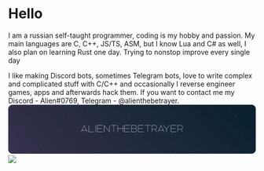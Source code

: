 # Hello
I am a russian self-taught programmer, coding is my hobby and passion. My main languages are C, C++, JS/TS, ASM, but I know Lua and C# as well, I also plan on learning Rust one day. Trying to nonstop improve every single day

I like making Discord bots, sometimes Telegram bots, love to write complex and complicated stuff with C/C++ and occasionally I reverse engineer games, apps and afterwards hack them. If you want to contact me my Discord - Alien#0769, Telegram - @alienthebetrayer.
![](https://github.com/AlienTheBetrayer/alienthebetrayer/blob/main/bg.png)
![](https://metrics.lecoq.io/alienthebetrayer)
